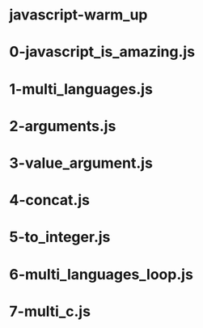 # javascript-warm_up
# 0-javascript_is_amazing.js
# 1-multi_languages.js
# 2-arguments.js
# 3-value_argument.js
# 4-concat.js
# 5-to_integer.js
# 6-multi_languages_loop.js
# 7-multi_c.js
